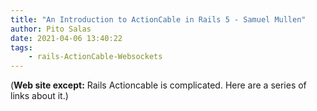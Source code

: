 ```yaml
---
title: "An Introduction to ActionCable in Rails 5 - Samuel Mullen"
author: Pito Salas
date: 2021-04-06 13:40:22
tags:
    - rails-ActionCable-Websockets
---
```



(**Web site except:** Rails Actioncable is complicated. Here are a series of links about it.) 

